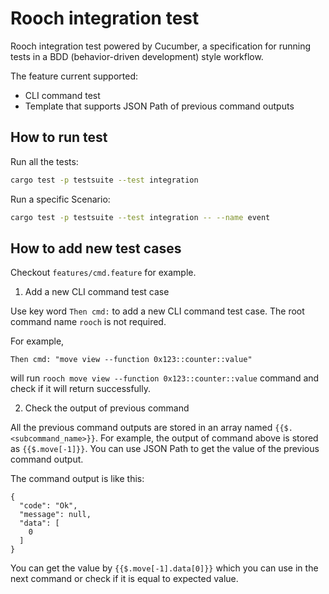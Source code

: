 # Rooch integration test

Rooch integration test powered by Cucumber, a specification for running tests in a BDD (behavior-driven development) style workflow.

The feature current supported:

- CLI command test
- Template that supports JSON Path of previous command outputs

## How to run test

Run all the tests:

```bash
cargo test -p testsuite --test integration
```

Run a specific Scenario:

```bash
cargo test -p testsuite --test integration -- --name event
```

## How to add new test cases

Checkout `features/cmd.feature` for example.

1. Add a new CLI command test case

Use key word `Then cmd:` to add a new CLI command test case. The root command name `rooch` is not required.

For example, 

```gherkin
Then cmd: "move view --function 0x123::counter::value"
```

will run `rooch move view --function 0x123::counter::value` command and check if it will return successfully.

2. Check the output of previous command

All the previous command outputs are stored in an array named `{{$.<subcommand_name>}}`. For example, the output of command above is stored as `{{$.move[-1]}}`. You can use JSON Path to get the value of the previous command output.

The command output is like this: 
```
{
  "code": "Ok",
  "message": null,
  "data": [
    0
  ]
}
```

You can get the value by `{{$.move[-1].data[0]}}` which you can use in the next command or check if it is equal to expected value.